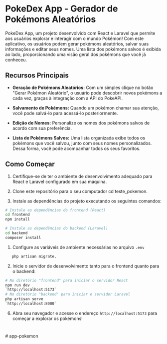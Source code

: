# PokeDex App - Gerador de Pokémons Aleatórios
PokeDex App, um projeto desenvolvido com React e Laravel que permite aos usuários explorar e interagir com o mundo Pokémon! Com este aplicativo, os usuários podem gerar pokémons aleatórios, salvar suas informações e editar seus nomes. Uma lista dos pokémons salvos é exibida ao lado, proporcionando uma visão geral dos pokémons que você já conheceu.

## Recursos Principais

- **Geração de Pokémons Aleatórios:** Com um simples clique no botão "Gerar Pokémon Aleatório", o usuário pode descobrir novos pokémons a cada vez, graças à integração com a API do PokeAPI.

- **Salvamento de Pokémons:** Quando um pokémon chamar sua atenção, você pode salvá-lo para acessá-lo posteriormente. 

- **Edição de Nomes:** Personalize os nomes dos pokémons salvos de acordo com sua preferência.

- **Lista de Pokémons Salvos:** Uma lista organizada exibe todos os pokémons que você salvou, junto com seus nomes personalizados. Dessa forma, você pode acompanhar todos os seus favoritos.

## Como Começar

1. Certifique-se de ter o ambiente de desenvolvimento adequado para React e Laravel configurado em sua máquina.

2. Clone este repositório para o seu computador cd teste_pokemon.

3. Instale as dependências do projeto executando os seguintes comandos:

```bash
# Instale as dependências do frontend (React)
cd frontend
npm install

# Instale as dependências do backend (Laravel)
cd backend
composer install

```

1. Configure as variáveis de ambiente necessárias no arquivo `.env`
   
```bash
   php artisan migrate.
``` 

2. Inicie o servidor de desenvolvimento tanto para o frontend quanto para o backend:

```bash
# No diretório "frontend" para iniciar o servidor React
npm run dev
`http://localhost:5173`
# No diretório "backend" para iniciar o servidor Laravel
php artisan serve
`http://localhost:8000`
```

6. Abra seu navegador e acesse o endereço `http://localhost:5173` para começar a explorar os pokémons!

#
#   a p p - p o k e m o n  
 